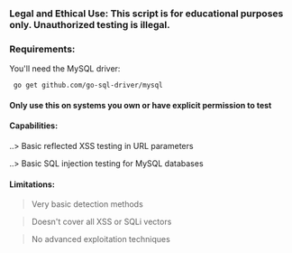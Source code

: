 ### Legal and Ethical Use: This script is for educational purposes only. Unauthorized testing is illegal.

### Requirements:

  You'll need the MySQL driver: 
  
     go get github.com/go-sql-driver/mysql

#### Only use this on systems you own or have explicit permission to test

#### Capabilities:

..> Basic reflected XSS testing in URL parameters

..> Basic SQL injection testing for MySQL databases

#### Limitations:

> Very basic detection methods

> Doesn't cover all XSS or SQLi vectors

> No advanced exploitation techniques
